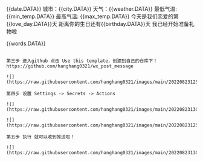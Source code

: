 
{{date.DATA}} 
城市：{{city.DATA}} 
天气：{{weather.DATA}} 
最低气温: {{min_temp.DATA}} 
最高气温: {{max_temp.DATA}}
今天是我们恋爱的第{{love_day.DATA}}天 
距离你的生日还有{{birthday.DATA}}天 
我已经开始准备礼物啦

{{words.DATA}} 
```

第三步 进入github 点击 Use this template，创建到自己的仓库下！ https://github.com/hanghang0321/wx_post_message

![](https://raw.githubusercontent.com/hanghang0321/images/main/20220823125955.png)

第四步 设置 Settings -> Secrets -> Actions

![](https://raw.githubusercontent.com/hanghang0321/images/main/20220823130712.png)

![](https://raw.githubusercontent.com/hanghang0321/images/main/20220823125706.png)

第五步 执行 就可以收到推送啦！

![](https://raw.githubusercontent.com/hanghang0321/images/main/20220823130842.png)
